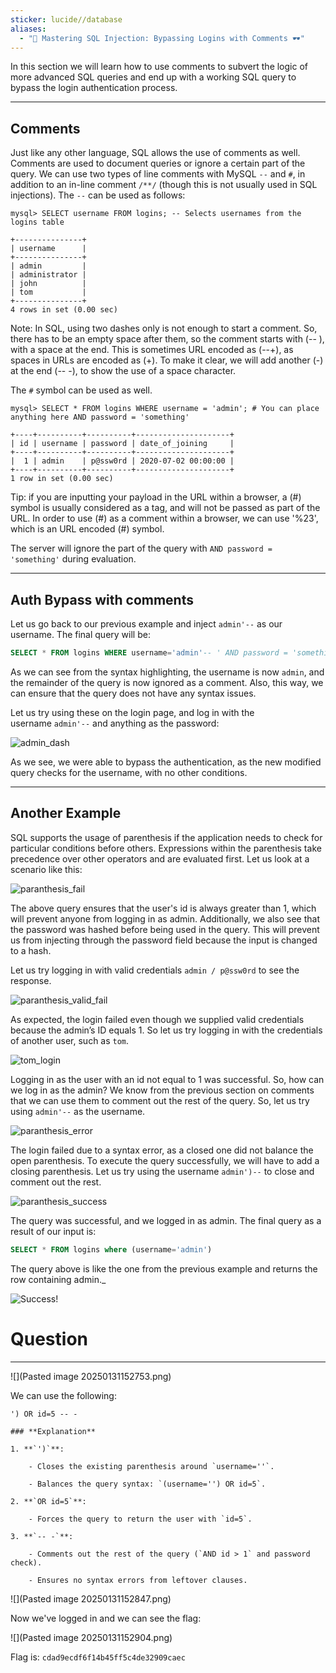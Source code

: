 ```yaml
---
sticker: lucide//database
aliases:
  - "🎯 Mastering SQL Injection: Bypassing Logins with Comments 🕶️"
---
```

In this section we will learn how to use comments to subvert the logic of more advanced SQL queries and end up with a working SQL query to bypass the login authentication process.

---

## Comments

Just like any other language, SQL allows the use of comments as well. Comments are used to document queries or ignore a certain part of the query. We can use two types of line comments with MySQL `--` and `#`, in addition to an in-line comment `/**/` (though this is not usually used in SQL injections). The `--` can be used as follows:



```shell-session
mysql> SELECT username FROM logins; -- Selects usernames from the logins table 

+---------------+
| username      |
+---------------+
| admin         |
| administrator |
| john          |
| tom           |
+---------------+
4 rows in set (0.00 sec)
```

Note: In SQL, using two dashes only is not enough to start a comment. So, there has to be an empty space after them, so the comment starts with (-- ), with a space at the end. This is sometimes URL encoded as (--+), as spaces in URLs are encoded as (+). To make it clear, we will add another (-) at the end (-- -), to show the use of a space character.

The `#` symbol can be used as well.


```shell-session
mysql> SELECT * FROM logins WHERE username = 'admin'; # You can place anything here AND password = 'something'

+----+----------+----------+---------------------+
| id | username | password | date_of_joining     |
+----+----------+----------+---------------------+
|  1 | admin    | p@ssw0rd | 2020-07-02 00:00:00 |
+----+----------+----------+---------------------+
1 row in set (0.00 sec)
```

Tip: if you are inputting your payload in the URL within a browser, a (#) symbol is usually considered as a tag, and will not be passed as part of the URL. In order to use (#) as a comment within a browser, we can use '%23', which is an URL encoded (#) symbol.

The server will ignore the part of the query with `AND password = 'something'` during evaluation.

---

## Auth Bypass with comments

Let us go back to our previous example and inject `admin'--` as our username. The final query will be:


```sql
SELECT * FROM logins WHERE username='admin'-- ' AND password = 'something';
```

As we can see from the syntax highlighting, the username is now `admin`, and the remainder of the query is now ignored as a comment. Also, this way, we can ensure that the query does not have any syntax issues.

Let us try using these on the login page, and log in with the username `admin'--` and anything as the password:

![admin_dash](https://academy.hackthebox.com/storage/modules/33/admin_dash.png)

As we see, we were able to bypass the authentication, as the new modified query checks for the username, with no other conditions.

---

## Another Example

SQL supports the usage of parenthesis if the application needs to check for particular conditions before others. Expressions within the parenthesis take precedence over other operators and are evaluated first. Let us look at a scenario like this:

![paranthesis_fail](https://academy.hackthebox.com/storage/modules/33/paranthesis_fail.png)

The above query ensures that the user's id is always greater than 1, which will prevent anyone from logging in as admin. Additionally, we also see that the password was hashed before being used in the query. This will prevent us from injecting through the password field because the input is changed to a hash.

Let us try logging in with valid credentials `admin / p@ssw0rd` to see the response.

![paranthesis_valid_fail](https://academy.hackthebox.com/storage/modules/33/paranthesis_valid_fail.png)

As expected, the login failed even though we supplied valid credentials because the admin’s ID equals 1. So let us try logging in with the credentials of another user, such as `tom`.

![tom_login](https://academy.hackthebox.com/storage/modules/33/tom_login.png)

Logging in as the user with an id not equal to 1 was successful. So, how can we log in as the admin? We know from the previous section on comments that we can use them to comment out the rest of the query. So, let us try using `admin'--` as the username.

![paranthesis_error](https://academy.hackthebox.com/storage/modules/33/paranthesis_error.png)

The login failed due to a syntax error, as a closed one did not balance the open parenthesis. To execute the query successfully, we will have to add a closing parenthesis. Let us try using the username `admin')--` to close and comment out the rest.

![paranthesis_success](https://academy.hackthebox.com/storage/modules/33/paranthesis_success.png)

The query was successful, and we logged in as admin. The final query as a result of our input is:


```sql
SELECT * FROM logins where (username='admin')
```

The query above is like the one from the previous example and returns the row containing admin._

![Success!](https://academy.hackthebox.com/storage/modules/33/paranthesis_success.png)  
 
# Question
---

![](Pasted image 20250131152753.png)

We can use the following:

`') OR id=5 -- -`

```ad-summary
### **Explanation**

1. **`')`**:
    
    - Closes the existing parenthesis around `username=''`.
        
    - Balances the query syntax: `(username='') OR id=5`.
        
2. **`OR id=5`**:
    
    - Forces the query to return the user with `id=5`.
        
3. **`-- -`**:
    
    - Comments out the rest of the query (`AND id > 1` and password check).
        
    - Ensures no syntax errors from leftover clauses.
```

![](Pasted image 20250131152847.png)

Now we've logged in and we can see the flag:

![](Pasted image 20250131152904.png)

Flag is: `cdad9ecdf6f14b45ff5c4de32909caec`